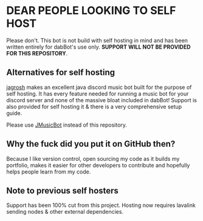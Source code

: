 # DEAR PEOPLE LOOKING TO SELF HOST
Please don't. This bot is not build with self hosting in mind and has been written entirely for dabBot's use only. 
**SUPPORT WILL NOT BE PROVIDED FOR THIS REPOSITORY**.

## Alternatives for self hosting
[jagrosh](https://github.com/jagrosh) makes an excellent java discord music bot built for the purpose of self hosting.
It has every feature needed for running a music bot for your discord server and none of the massive bloat included in 
dabBot! Support is also provided for self hosting it & there is a very comprehensive setup guide.

Please use [JMusicBot](https://github.com/jagrosh/MusicBot) instead of this repository.

## Why the fuck did you put it on GitHub then?
Because I like version control, open sourcing my code as it builds my portfolio, makes it easier for other developers 
to contribute and hopefully helps people learn from my code.

## Note to previous self hosters
Support has been 100% cut from this project. Hosting now requires lavalink sending nodes & other external dependencies.